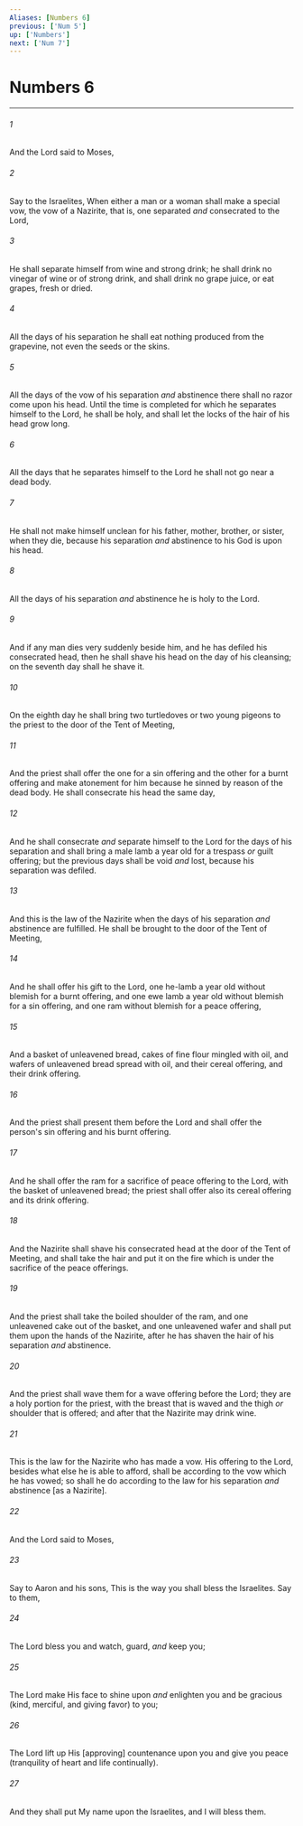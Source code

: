 ```yaml
---
Aliases: [Numbers 6]
previous: ['Num 5']
up: ['Numbers']
next: ['Num 7']
---
```

# Numbers 6

***














###### 1 






And the Lord said to Moses, 













###### 2 






Say to the Israelites, When either a man or a woman shall make a special vow, the vow of a Nazirite, that is, one separated _and_ consecrated to the Lord, 













###### 3 






He shall separate himself from wine and strong drink; he shall drink no vinegar of wine or of strong drink, and shall drink no grape juice, or eat grapes, fresh or dried. 













###### 4 






All the days of his separation he shall eat nothing produced from the grapevine, not even the seeds or the skins. 













###### 5 






All the days of the vow of his separation _and_ abstinence there shall no razor come upon his head. Until the time is completed for which he separates himself to the Lord, he shall be holy, and shall let the locks of the hair of his head grow long. 













###### 6 






All the days that he separates himself to the Lord he shall not go near a dead body. 













###### 7 






He shall not make himself unclean for his father, mother, brother, or sister, when they die, because his separation _and_ abstinence to his God is upon his head. 













###### 8 






All the days of his separation _and_ abstinence he is holy to the Lord. 













###### 9 






And if any man dies very suddenly beside him, and he has defiled his consecrated head, then he shall shave his head on the day of his cleansing; on the seventh day shall he shave it. 













###### 10 






On the eighth day he shall bring two turtledoves or two young pigeons to the priest to the door of the Tent of Meeting, 













###### 11 






And the priest shall offer the one for a sin offering and the other for a burnt offering and make atonement for him because he sinned by reason of the dead body. He shall consecrate his head the same day, 













###### 12 






And he shall consecrate _and_ separate himself to the Lord for the days of his separation and shall bring a male lamb a year old for a trespass _or_ guilt offering; but the previous days shall be void _and_ lost, because his separation was defiled. 













###### 13 






And this is the law of the Nazirite when the days of his separation _and_ abstinence are fulfilled. He shall be brought to the door of the Tent of Meeting, 













###### 14 






And he shall offer his gift to the Lord, one he-lamb a year old without blemish for a burnt offering, and one ewe lamb a year old without blemish for a sin offering, and one ram without blemish for a peace offering, 













###### 15 






And a basket of unleavened bread, cakes of fine flour mingled with oil, and wafers of unleavened bread spread with oil, and their cereal offering, and their drink offering. 













###### 16 






And the priest shall present them before the Lord and shall offer the person's sin offering and his burnt offering. 













###### 17 






And he shall offer the ram for a sacrifice of peace offering to the Lord, with the basket of unleavened bread; the priest shall offer also its cereal offering and its drink offering. 













###### 18 






And the Nazirite shall shave his consecrated head at the door of the Tent of Meeting, and shall take the hair and put it on the fire which is under the sacrifice of the peace offerings. 













###### 19 






And the priest shall take the boiled shoulder of the ram, and one unleavened cake out of the basket, and one unleavened wafer and shall put them upon the hands of the Nazirite, after he has shaven the hair of his separation _and_ abstinence. 













###### 20 






And the priest shall wave them for a wave offering before the Lord; they are a holy portion for the priest, with the breast that is waved and the thigh _or_ shoulder that is offered; and after that the Nazirite may drink wine. 













###### 21 






This is the law for the Nazirite who has made a vow. His offering to the Lord, besides what else he is able to afford, shall be according to the vow which he has vowed; so shall he do according to the law for his separation _and_ abstinence [as a Nazirite]. 













###### 22 






And the Lord said to Moses, 













###### 23 






Say to Aaron and his sons, This is the way you shall bless the Israelites. Say to them, 













###### 24 






The Lord bless you and watch, guard, _and_ keep you; 













###### 25 






The Lord make His face to shine upon _and_ enlighten you and be gracious (kind, merciful, and giving favor) to you; 













###### 26 






The Lord lift up His [approving] countenance upon you and give you peace (tranquility of heart and life continually). 













###### 27 






And they shall put My name upon the Israelites, and I will bless them.
